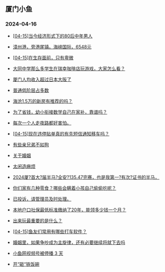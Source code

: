 ## 厦门小鱼 
### 2024-04-16

+ [[04-15]当今经济形式下的80后中年男人](http://bbs.xmfish.com/read-htm-tid-18176235.html)

+ [漳州港，旁港尾镇。海峡国际，6548元](http://bbs.xmfish.com/read-htm-tid-18176103.html)

+ [[04-15]在生存面前，只有卑微](http://bbs.xmfish.com/read-htm-tid-18176330.html)

+ [大同中学那么多学生在瑞幸咖啡店玩游戏，大家怎么看？](http://bbs.xmfish.com/read-htm-tid-18176405.html)

+ [厦门人均收入超过日本大阪了](http://bbs.xmfish.com/read-htm-tid-18176386.html)

+ [普通低阶层占多数](http://bbs.xmfish.com/read-htm-tid-18176254.html)

+ [海沧1.5万的新房有推荐的吗？](http://bbs.xmfish.com/read-htm-tid-18176433.html)

+ [为了省钱，幼小衔接数学自己在家补，靠谱吗？](http://bbs.xmfish.com/read-htm-tid-18176326.html)

+ [每次一个人走夜路都好害怕。](http://bbs.xmfish.com/read-htm-tid-18176461.html)

+ [[04-15]现在违停贴单真的有先短信通知移车吗？](http://bbs.xmfish.com/read-htm-tid-18176416.html)

+ [有些亲兄弟不如狗](http://bbs.xmfish.com/read-htm-tid-18176413.html)

+ [关于婚姻](http://bbs.xmfish.com/read-htm-tid-18176432.html)

+ [太闲造麻烦](http://bbs.xmfish.com/read-htm-tid-18176427.html)

+ [2024厦?首大?届半马?全安?135.47完赛，也是我第一?有次?证书的半马，](http://bbs.xmfish.com/read-htm-tid-18176361.html)

+ [你们家有几种零食？哪些会瞒着小孩自己偷偷吃呢？](http://bbs.xmfish.com/read-htm-tid-18176354.html)

+ [已投诉，请管理员及时处理。](http://bbs.xmfish.com/read-htm-tid-18176661.html)

+ [本地户口社保最低标准缴纳了20年，能领多少钱一个月？](http://bbs.xmfish.com/read-htm-tid-18176675.html)

+ [出来玩最重要的是什么？](http://bbs.xmfish.com/read-htm-tid-18176522.html)

+ [[04-15]鱼友们常用有哪些打车软件？](http://bbs.xmfish.com/read-htm-tid-18176540.html)

+ [婚姻里，如果争吵成为主旋律，还有必要继续将就下去吗](http://bbs.xmfish.com/read-htm-tid-18176699.html)

+ [小鱼网视频号被停播 3 天](http://bbs.xmfish.com/read-htm-tid-18176700.html)

+ [开“砸“铁饭碗](http://bbs.xmfish.com/read-htm-tid-18176459.html)

